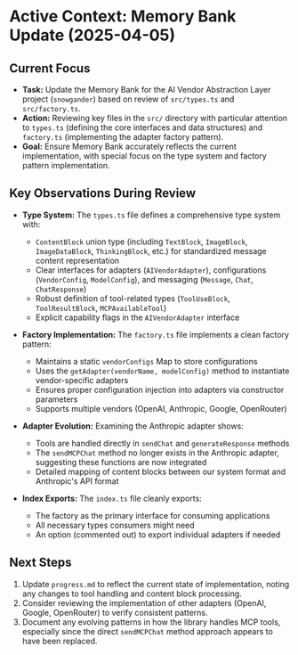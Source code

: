 # Active Context: Memory Bank Update (2025-04-05)

## Current Focus

- **Task:** Update the Memory Bank for the AI Vendor Abstraction Layer project (`snowgander`) based on review of `src/types.ts` and `src/factory.ts`.
- **Action:** Reviewing key files in the `src/` directory with particular attention to `types.ts` (defining the core interfaces and data structures) and `factory.ts` (implementing the adapter factory pattern).
- **Goal:** Ensure Memory Bank accurately reflects the current implementation, with special focus on the type system and factory pattern implementation.

## Key Observations During Review

- **Type System:** The `types.ts` file defines a comprehensive type system with:

  - `ContentBlock` union type (including `TextBlock`, `ImageBlock`, `ImageDataBlock`, `ThinkingBlock`, etc.) for standardized message content representation
  - Clear interfaces for adapters (`AIVendorAdapter`), configurations (`VendorConfig`, `ModelConfig`), and messaging (`Message`, `Chat`, `ChatResponse`)
  - Robust definition of tool-related types (`ToolUseBlock`, `ToolResultBlock`, `MCPAvailableTool`)
  - Explicit capability flags in the `AIVendorAdapter` interface

- **Factory Implementation:** The `factory.ts` file implements a clean factory pattern:

  - Maintains a static `vendorConfigs` Map to store configurations
  - Uses the `getAdapter(vendorName, modelConfig)` method to instantiate vendor-specific adapters
  - Ensures proper configuration injection into adapters via constructor parameters
  - Supports multiple vendors (OpenAI, Anthropic, Google, OpenRouter)

- **Adapter Evolution:** Examining the Anthropic adapter shows:

  - Tools are handled directly in `sendChat` and `generateResponse` methods
  - The `sendMCPChat` method no longer exists in the Anthropic adapter, suggesting these functions are now integrated
  - Detailed mapping of content blocks between our system format and Anthropic's API format

- **Index Exports:** The `index.ts` file cleanly exports:
  - The factory as the primary interface for consuming applications
  - All necessary types consumers might need
  - An option (commented out) to export individual adapters if needed

## Next Steps

1.  Update `progress.md` to reflect the current state of implementation, noting any changes to tool handling and content block processing.
2.  Consider reviewing the implementation of other adapters (OpenAI, Google, OpenRouter) to verify consistent patterns.
3.  Document any evolving patterns in how the library handles MCP tools, especially since the direct `sendMCPChat` method approach appears to have been replaced.
